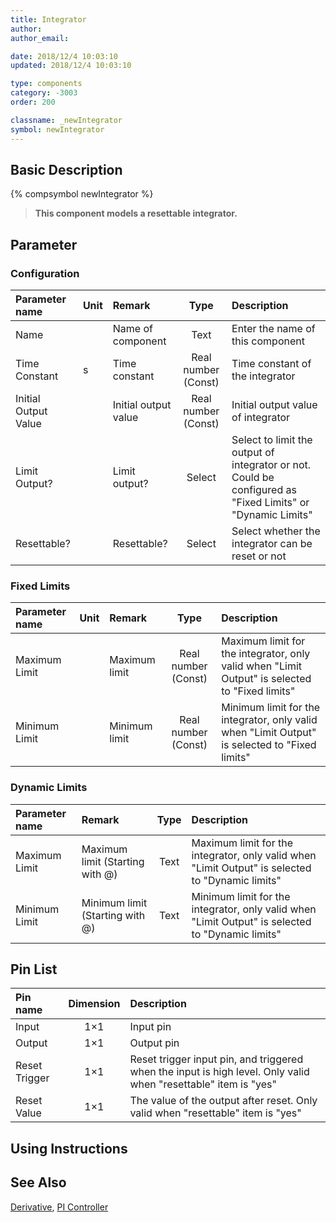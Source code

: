 ```yaml
---
title: Integrator
author:
author_email:

date: 2018/12/4 10:03:10
updated: 2018/12/4 10:03:10

type: components
category: -3003
order: 200

classname: _newIntegrator
symbol: newIntegrator
---
```


## Basic Description

{% compsymbol newIntegrator %}

> **This component models a resettable integrator.**

## Parameter

### Configuration

| Parameter name       | Unit | Remark               |        Type         | Description                                                                                                |
| :------------------- | :--- | :------------------- | :-----------------: | :--------------------------------------------------------------------------------------------------------- |
| Name                 |      | Name of component    |        Text         | Enter the name of this component                                                                           |
| Time Constant        | s    | Time constant        | Real number (Const) | Time constant of the integrator                                                                            |
| Initial Output Value |      | Initial output value | Real number (Const) | Initial output value of integrator                                                                         |
| Limit Output?        |      | Limit output?        |       Select        | Select to limit the output of integrator or not. Could be configured as "Fixed Limits" or "Dynamic Limits" |
| Resettable?          |      | Resettable?          |       Select        | Select whether the integrator can be reset or not                                                          |

### Fixed Limits

| Parameter name | Unit | Remark        |        Type         | Description                                                                                    |
| :------------- | :--- | :------------ | :-----------------: | :--------------------------------------------------------------------------------------------- |
| Maximum Limit  |      | Maximum limit | Real number (Const) | Maximum limit for the integrator, only valid when "Limit Output" is selected to "Fixed limits" |
| Minimum Limit  |      | Minimum limit | Real number (Const) | Minimum limit for the integrator, only valid when "Limit Output" is selected to "Fixed limits" |

### Dynamic Limits

| Parameter name | Remark                          | Type | Description                                                                                      |
| :------------- | :------------------------------ | :--: | :----------------------------------------------------------------------------------------------- |
| Maximum Limit  | Maximum limit (Starting with @) | Text | Maximum limit for the integrator, only valid when "Limit Output" is selected to "Dynamic limits" |
| Minimum Limit  | Minimum limit (Starting with @) | Text | Minimum limit for the integrator, only valid when "Limit Output" is selected to "Dynamic limits" |

## Pin List

| Pin name      | Dimension | Description                                                                                                     |
| :------------ | :-------: | :-------------------------------------------------------------------------------------------------------------- |
| Input         |    1×1    | Input pin                                                                                                       |
| Output        |    1×1    | Output pin                                                                                                      |
| Reset Trigger |    1×1    | Reset trigger input pin, and triggered when the input is high level. Only valid when "resettable" item is "yes" |
| Reset Value   |    1×1    | The value of the output after reset. Only valid when "resettable" item is "yes"                                 |

## Using Instructions

## See Also

[Derivative](comp_newDerivative.md), [PI Controller](comp_newPICtrl.md)
